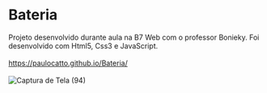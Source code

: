 # Bateria

Projeto desenvolvido durante aula na B7 Web com o professor Bonieky. Foi desenvolvido com Html5, Css3 e JavaScript.
<br><br>
https://paulocatto.github.io/Bateria/
<br><br>
![Captura de Tela (94)](https://user-images.githubusercontent.com/108766424/235806871-7ec976c0-dc4c-401b-a289-66fd33a423d4.png)
